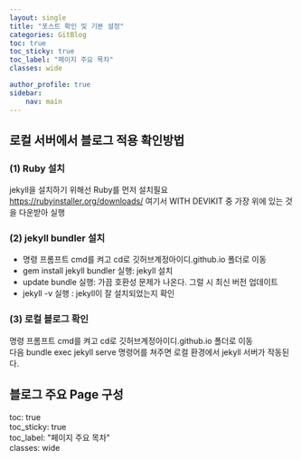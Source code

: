 ```yaml
---
layout: single
title: "포스트 확인 및 기본 설정"
categories: GitBlog
toc: true
toc_sticky: true
toc_label: "페이지 주요 목차"
classes: wide

author_profile: true
sidebar:
    nav: main
---
```




## 로컬 서버에서 블로그 적용 확인방법  

### (1) Ruby 설치  
jekyll을 설치하기 위해선 Ruby를 먼저 설치필요  
https://rubyinstaller.org/downloads/ 여기서 WITH DEVIKIT 중 가장 위에 있는 것을 다운받아 실행  

### (2) jekyll bundler 설치  
- 명령 프롬프트 cmd를 켜고 cd로 깃허브계정아이디.github.io 폴더로 이동
- gem install jekyll bundler 실행: jekyll 설치
- update bundle 실행: 가끔 호환성 문제가 나온다. 그럴 시 최신 버전 업데이트
- jekyll -v 실행 : jekyll이 잘 설치되었는지 확인  

### (3) 로컬 블로그 확인  
명령 프롬프트 cmd를 켜고 cd로 깃허브계정아이디.github.io 폴더로 이동  
다음 bundle exec jekyll serve 명령어를 쳐주면 로컬 환경에서 jekyll 서버가 작동된다.  


## 블로그 주요 Page 구성

toc: true  
toc_sticky: true  
toc_label: "페이지 주요 목차"  
classes: wide




